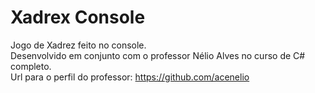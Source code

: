 # Xadrex Console
Jogo de Xadrez feito no console. <br>
Desenvolvido em conjunto com o professor Nélio Alves no curso de C# completo. <br>
Url para o perfil do professor: https://github.com/acenelio
